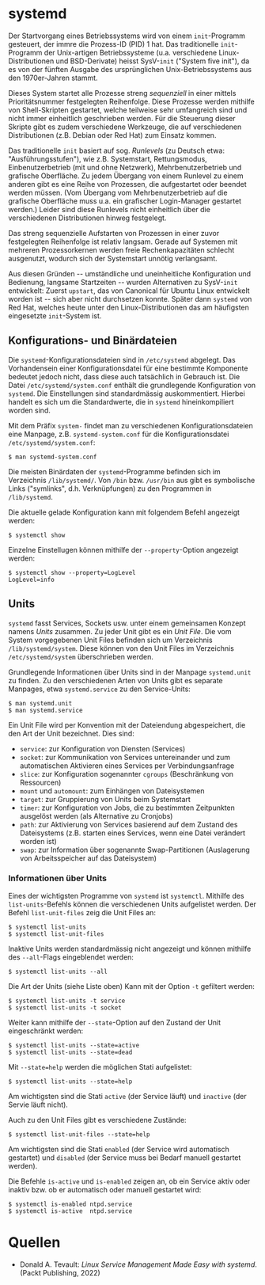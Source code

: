 # systemd

Der Startvorgang eines Betriebssystems wird von einem `init`-Programm
gesteuert, der immre die Prozess-ID (PID) 1 hat. Das traditionelle
`init`-Programm der Unix-artigen Betriebssysteme (u.a. verschiedene
Linux-Distributionen und BSD-Derivate) heisst SysV-`init` ("System five init"),
da es von der fünften Ausgabe des ursprünglichen Unix-Betriebssystems aus den
1970er-Jahren stammt.

Dieses System startet alle Prozesse streng _sequenziell_ in einer mittels
Prioritätsnummer festgelegten Reihenfolge. Diese Prozesse werden mithilfe von
Shell-Skripten gestartet, welche teilweise sehr umfangreich sind und nicht
immer einheitlich geschrieben werden. Für die Steuerung dieser Skripte gibt es
zudem verschiedene Werkzeuge, die auf verschiedenen Distributionen (z.B. Debian
oder Red Hat) zum Einsatz kommen.

Das traditionelle `init` basiert auf sog. _Runlevels_ (zu Deutsch etwa:
"Ausführungsstufen"), wie z.B. Systemstart, Rettungsmodus, Einbenutzerbetrieb
(mit und ohne Netzwerk), Mehrbenutzerbetrieb und grafische Oberfläche. Zu jedem
Übergang von einem Runlevel zu einem anderen gibt es eine Reihe von Prozessen,
die aufgestartet oder beendet werden müssen. (Vom Übergang vom
Mehrbenutzerbetrieb auf die grafische Oberfläche muss u.a. ein grafischer
Login-Manager gestartet werden.) Leider sind diese Runlevels nicht einheitlich
über die verschiedenen Distributionen hinweg festgelegt.

Das streng sequenzielle Aufstarten von Prozessen in einer zuvor festgelegten
Reihenfolge ist relativ langsam. Gerade auf Systemen mit mehreren
Prozessorkernen werden freie Rechenkapazitäten schlecht ausgenutzt, wodurch
sich der Systemstart unnötig verlangsamt.

Aus diesen Gründen -- umständliche und uneinheitliche Konfiguration und
Bedienung, langsame Startzeiten -- wurden Alternativen zu SysV-`init`
entwickelt: Zuerst `upstart`, das von Canonical für Ubuntu Linux entwickelt
worden ist -- sich aber nicht durchsetzen konnte. Später dann `systemd` von Red
Hat, welches heute unter den Linux-Distributionen das am häufigsten eingesetzte
`init`-System ist.

## Konfigurations- und Binärdateien

Die `systemd`-Konfigurationsdateien sind in `/etc/systemd` abgelegt. Das
Vorhandensein einer Konfigurationsdatei für eine bestimmte Komponente bedeutet
jedoch nicht, dass diese auch tatsächlich in Gebrauch ist. Die Datei
`/etc/systemd/system.conf` enthält die grundlegende Konfiguration von
`systemd`. Die Einstellungen sind standardmässig auskommentiert. Hierbei handelt
es sich um die Standardwerte, die in `systemd` hineinkompiliert worden sind.

Mit dem Präfix `system-` findet man zu verschiedenen Konfigurationsdateien eine
Manpage, z.B. `systemd-system.conf` für die Konfigurationsdatei
`/etc/systemd/system.conf`:

    $ man systemd-system.conf

Die meisten Binärdaten der `systemd`-Programme befinden sich im Verzeichnis
`/lib/systemd/`. Von `/bin` bzw. `/usr/bin` aus gibt es symbolische Links
("symlinks", d.h. Verknüpfungen) zu den Programmen in `/lib/systemd`.

Die aktuelle gelade Konfiguration kann mit folgendem Befehl angezeigt werden:

    $ systemctl show

Einzelne Einstellugen können mithilfe der `--property`-Option angezeigt werden:

    $ systemctl show --property=LogLevel
    LogLevel=info

## Units

`systemd` fasst Services, Sockets usw. unter einem gemeinsamen Konzept namens
_Units_ zusammen. Zu jeder Unit gibt es ein _Unit File_. Die vom System
vorgegebenen Unit Files befinden sich um Verzeichnis `/lib/systemd/system`.
Diese können von den Unit Files im Verzeichnis `/etc/systemd/system`
überschrieben werden.

Grundlegende Informationen über Units sind in der Manpage `systemd.unit` zu
finden. Zu den verschiedenen Arten von Units gibt es separate Manpages, etwa
`systemd.service` zu den Service-Units:

    $ man systemd.unit
    $ man systemd.service

Ein Unit File wird per Konvention mit der Dateiendung abgespeichert, die den Art
der Unit bezeichnet. Dies sind:

- `service`: zur Konfiguration von Diensten (Services)
- `socket`: zur Kommunikation von Services untereinander und zum automatischen
  Aktivieren eines Services per Verbindungsanfrage
- `slice`: zur Konfiguration sogenannter `cgroups` (Beschränkung von Ressourcen)
- `mount` und `automount`: zum Einhängen von Dateisystemen
- `target`: zur Gruppierung von Units beim Systemstart
- `timer`: zur Konfiguration von Jobs, die zu bestimmten Zeitpunkten ausgelöst
  werden (als Alternative zu Cronjobs)
- `path`: zur Aktivierung von Services basierend auf dem Zustand des
  Dateisystems (z.B. starten eines Services, wenn eine Datei verändert worden
  ist)
- `swap`: zur Information über sogenannte Swap-Partitionen (Auslagerung von
  Arbeitsspeicher auf das Dateisystem)

### Informationen über Units

Eines der wichtigsten Programme von `systemd` ist `systemctl`. Mithilfe des
`list-units`-Befehls können die verschiedenen Units aufgelistet werden. Der
Befehl `list-unit-files` zeig die Unit Files an:

    $ systemctl list-units
    $ systemctl list-unit-files

Inaktive Units werden standardmässig nicht angezeigt und können mithilfe des
`--all`-Flags eingeblendet werden:

    $ systemctl list-units --all

Die Art der Units (siehe Liste oben) Kann mit der Option `-t` gefiltert werden:

    $ systemctl list-units -t service
    $ systemctl list-units -t socket

Weiter kann mithilfe der `--state`-Option auf den Zustand der Unit eingeschränkt
werden:

    $ systemctl list-units --state=active
    $ systemctl list-units --state=dead

Mit `--state=help` werden die möglichen Stati aufgelistet:

    $ systemctl list-units --state=help

Am wichtigsten sind die Stati `active` (der Service läuft) und `inactive` (der
Servie läuft nicht).

Auch zu den Unit Files gibt es verschiedene Zustände:

    $ systemctl list-unit-files --state=help

Am wichtigsten sind die Stati `enabled` (der Service wird automatisch gestartet)
und `disabled` (der Service muss bei Bedarf manuell gestartet werden).

Die Befehle `is-active` und `is-enabled` zeigen an, ob ein Service aktiv oder inaktiv
bzw. ob er automatisch oder manuell gestartet wird:

    $ systemctl is-enabled ntpd.service
    $ systemctl is-active  ntpd.service

# Quellen

- Donald A. Tevault: _Linux Service Management Made Easy with systemd_. (Packt
  Publishing, 2022)
